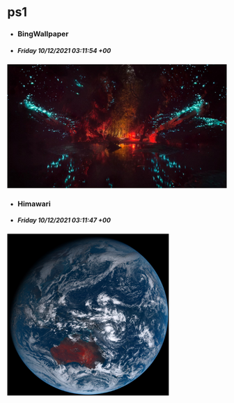 # ps1

- ### BingWallpaper
- ##### Friday 10/12/2021 03:11:54 +00
<img src="BingWallpaper/latest.jpg" width="700" height="auto" title="👉  BingWallpaper  👈">


- ### Himawari 
- ##### Friday 10/12/2021 03:11:47 +00
<img src="Himawari/latest.jpg" width="auto" height="371" title="👉  Himawari  👈">






